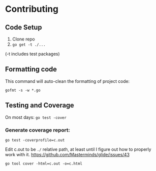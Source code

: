 # Contributing

## Code Setup
1. Clone repo
1. `go get -t ./...`

(-t includes test packages)

## Formatting code

This command will auto-clean the formatting of project code:

`gofmt -s -w *.go`

## Testing and Coverage

On most days:
`go test -cover`

### Generate coverage report:
`go test -coverprofile=c.out`

Edit c.out to be `./` relative path, at least until I figure out how to properly work with it.
https://github.com/Masterminds/glide/issues/43

`go tool cover -html=c.out -o=c.html`
